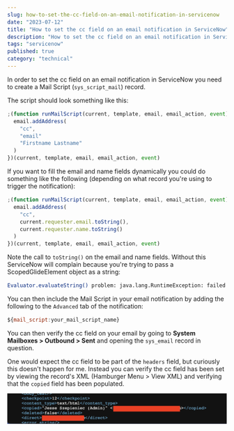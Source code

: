```yaml
---
slug: how-to-set-the-cc-field-on-an-email-notification-in-servicenow
date: "2023-07-12"
title: "How to set the cc field on an email notification in ServiceNow"
description: "How to set the cc field on an email notification in ServiceNow"
tags: "servicenow"
published: true
category: "technical"
---
```


In order to set the cc field on an email notification in ServiceNow you need to create a Mail Script (`sys_script_mail`) record.

The script should look something like this:

```js
;(function runMailScript(current, template, email, email_action, event) {
  email.addAddress(
    "cc",
    "email"
    "Firstname Lastname"
  )
})(current, template, email, email_action, event)
```

If you want to fill the email and name fields dynamically you could do something like the following (depending on what record you're using to trigger the notification):

```js
;(function runMailScript(current, template, email, email_action, event) {
  email.addAddress(
    "cc",
    current.requester.email.toString(),
    current.requester.name.toString()
  )
})(current, template, email, email_action, event)
```

Note the call to `toString()` on the email and name fields. Without this ServiceNow will complain because you're trying to pass a ScopedGlideElement object as a string:

```bash
Evaluator.evaluateString() problem: java.lang.RuntimeException: failed to coerce com.glide.script.fencing.ScopedGlideElement to desired type java.lang.String:
```

You can then include the Mail Script in your email notification by adding the following to the `Advanced` tab of the notification:

```js
${mail_script:your_mail_script_name}
```

You can then verify the cc field on your email by going to **System Mailboxes > Outbound > Sent** and opening the `sys_email` record in question.

One would expect the cc field to be part of the `headers` field, but curiously this doesn't happen for me. Instead you can verify the cc field has been set by viewing the record's XML (Hamburger Menu > View XML) and verifying that the `copied` field has been populated.

![](./images/20230712175032.png)
